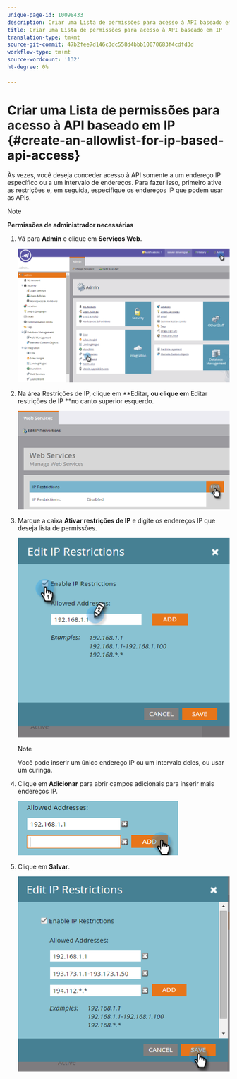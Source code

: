 ```yaml
---
unique-page-id: 10098433
description: Criar uma Lista de permissões para acesso à API baseado em IP - Documentos do Marketing - Documentação do produto
title: Criar uma Lista de permissões para acesso à API baseado em IP
translation-type: tm+mt
source-git-commit: 47b2fee7d146c3dc558d4bbb10070683f4cdfd3d
workflow-type: tm+mt
source-wordcount: '132'
ht-degree: 0%

---
```



# Criar uma Lista de permissões para acesso à API baseado em IP {#create-an-allowlist-for-ip-based-api-access}

Às vezes, você deseja conceder acesso à API somente a um endereço IP específico ou a um intervalo de endereços. Para fazer isso, primeiro ative as restrições e, em seguida, especifique os endereços IP que podem usar as APIs.

>[!NOTE]
>
>**Permissões de administrador necessárias**

1. Vá para **Admin** e clique em **Serviços Web**.

   ![](assets/image2016-2-25-9-3a12-3a48.png)

1. Na área Restrições de IP, clique em **Editar, **ou clique em** Editar restrições de IP **no canto superior esquerdo.

   ![](assets/image2016-2-25-9-3a15-3a30.png)

1. Marque a caixa **Ativar restrições de IP** e digite os endereços IP que deseja lista de permissões.

   ![](assets/image2016-2-25-9-3a18-3a28.png)

   >[!NOTE]
   >
   >Você pode inserir um único endereço IP ou um intervalo deles, ou usar um curinga.

1. Clique em **Adicionar** para abrir campos adicionais para inserir mais endereços IP.

   ![](assets/image2016-2-25-9-3a20-3a47.png)

1. Clique em **Salvar**.

   ![](assets/image2016-2-25-9-3a28-3a21.png)

